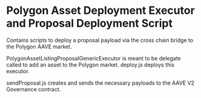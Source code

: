 # Polygon Asset Deployment Executor and Proposal Deployment Script

Contains scripts to deploy a proposal payload via the cross chain bridge to the Polygon AAVE market. 

PolygonAssetListingProposalGenericExecutor is meant to be delegate called to add an asset to the Polygon market. deploy.js deploys this executor. 

sendProposal.js creates and sends the necessary payloads to the AAVE V2 Governance contract.
